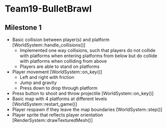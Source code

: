 # Team19-BulletBrawl
## Milestone 1
- Basic collision between player(s) and platform [WorldSystem::handle_collisions()]
  - Implemented one way collisions, such that players do not collide with platforms when entering platforms from below but do collide with platforms when colliding from above 
  - Players are able to stand on platforms
- Player movement [WorldSystem::on_key()]
  - Left and right with friction
  - Jump and gravity
  - Press down to drop through platform
- Press button to shoot and throw projectile [WorldSystem::on_key()]
- Basic map with 4 platforms at different levels [WorldSystem::restart_game()]
- Player respawn if they leave the map boundaries [WorldSystem::step()]
- Player sprite that reflects player orientation [RenderSystem::drawTexturedMesh()]
